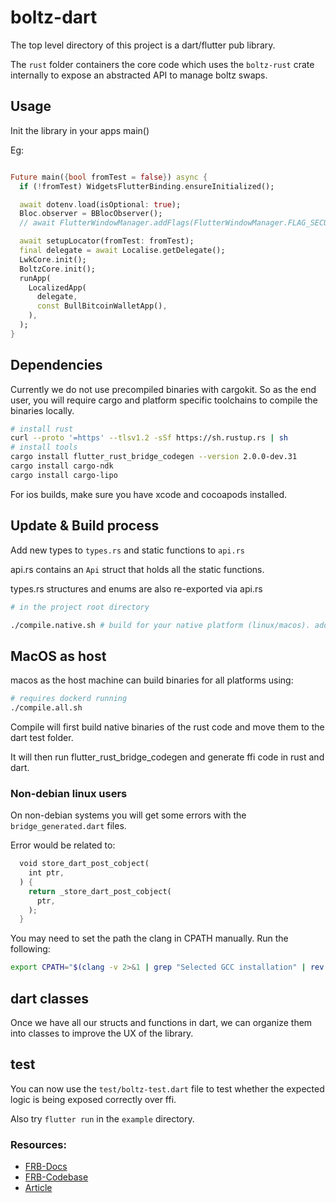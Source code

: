 # boltz-dart

The top level directory of this project is a dart/flutter pub library.

The `rust` folder containers the core code which uses the `boltz-rust` crate internally to expose an abstracted API to manage boltz swaps.
## Usage
Init the library in your apps main()

Eg:
```dart

Future main({bool fromTest = false}) async {
  if (!fromTest) WidgetsFlutterBinding.ensureInitialized();

  await dotenv.load(isOptional: true);
  Bloc.observer = BBlocObserver();
  // await FlutterWindowManager.addFlags(FlutterWindowManager.FLAG_SECURE);

  await setupLocator(fromTest: fromTest);
  final delegate = await Localise.getDelegate();
  LwkCore.init();
  BoltzCore.init();
  runApp(
    LocalizedApp(
      delegate,
      const BullBitcoinWalletApp(),
    ),
  );
}
```

## Dependencies
Currently we do not use precompiled binaries with cargokit. So as the end user, you will require cargo and platform specific toolchains to compile the binaries locally.

```bash
# install rust
curl --proto '=https' --tlsv1.2 -sSf https://sh.rustup.rs | sh
# install tools
cargo install flutter_rust_bridge_codegen --version 2.0.0-dev.31
cargo install cargo-ndk
cargo install cargo-lipo
```

For ios builds, make sure you have xcode and cocoapods installed.

## Update & Build process

Add new types to `types.rs` and static functions to `api.rs`

api.rs contains an `Api` struct that holds all the static functions.

types.rs structures and enums are also re-exported via api.rs

```bash
# in the project root directory

./compile.native.sh # build for your native platform (linux/macos). adds binary to dart test folder.

```

## MacOS as host

macos as the host machine can build binaries for all platforms using: 

```bash
# requires dockerd running
./compile.all.sh
```

Compile will first build native binaries of the rust code and move them to the dart test folder. 

It will then run flutter_rust_bridge_codegen and generate ffi code in rust and dart. 

### Non-debian linux users

On non-debian systems you will get some errors with the `bridge_generated.dart` files.

Error would be related to:
```rust
  void store_dart_post_cobject(
    int ptr,
  ) {
    return _store_dart_post_cobject(
      ptr,
    );
  }
```

You may need to set the path the clang in CPATH manually.
Run the following:
```bash
export CPATH="$(clang -v 2>&1 | grep "Selected GCC installation" | rev | cut -d' ' -f1 | rev)/include"
```

## dart classes

Once we have all our structs and functions in dart, we can organize them into classes to improve the UX of the library.

## test

You can now use the `test/boltz-test.dart` file to test whether the expected logic is being exposed correctly over ffi. 

Also try `flutter run` in the `example` directory.

### Resources:

- [FRB-Docs](https://cjycode.com/flutter_rust_bridge/v1/index.html)
- [FRB-Codebase](https://github.com/fzyzcjy/flutter_rust_bridge/)
- [Article](https://blog.logrocket.com/using-flutter-rust-bridge-cross-platform-development/)
